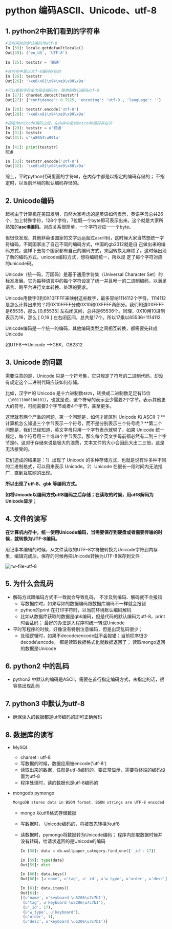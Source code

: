 # python 编码ASCII、Unicode、utf-8

## 1.  python2中我们看到的字符串
```python
#当前系统的默认编码为utf-8
In [39]: locale.getdefaultlocale()
Out[39]: ('en_US', 'UTF-8')
    
In [25]: teststr = '联通'

#在内存中是以utf-8编码存在的
In [26]: teststr
Out[26]: '\xe8\x81\x94\xe9\x80\x9a'

#可以看到字符串为指定编码时，使用的默认编码utf-8
In [27]: chardet.detect(teststr)
Out[27]: {'confidence': 0.7525, 'encoding': 'utf-8', 'language': ''}

In [28]: teststr.encode('utf-8')
Out[28]: '\xe8\x81\x94\xe9\x80\x9a'

#指定为Unicode编码之后，在内存中是以Unicode编码存在的
In [29]: teststr = u'联通'
In [31]: teststr
Out[31]: u'\u8054\u901a'
    
In [41]: print(teststr)
联通

In [32]: teststr.encode('utf-8')
Out[32]: '\xe8\x81\x94\xe9\x80\x9a'
```

综上，平时python代码里面的字符串，在内存中都是以指定的编码存储的； 不指定时，以当前环境的默认编码存储的。



## 2. Unicode编码

 起初由于计算机在美国发明，自然大家考虑的是英语如何表示，英语字母总共26个，加上特殊字符，128个字符，7位既一个byte即可表示出来。这个就是大家所熟知的**ascill编码**。对应关系很简单，一个字符对应一一个byte。

  但很快发现，其他非英语国家的文字远远超过ascill码，这时候大家当然想统一字符编码，不同国家出了自己不同的编码方式，中国的gb2312就是自 己做出来的编码方式，这样下去每个国家都有自己的编码方式，来回转换太麻烦了。这时候出现了新的编码方式，unicode编码方式，想将编码统一，所以规 定了每个字符对应的unicode码。


   Unicode（统一码，万国码）是基于通用字符集（Universal Character Set）的标准发展。它为每种语言中的每个字符设定了统一并且唯一的二进制编码，以满足语言、跨平台进行文本转换、处理的要求。

​      Unicode用数字0到0X10FFFF来映射这些数字，最多容纳1114112个字符。1114112是怎么计算出来的？将0X10FFFF分成0X10和0XFFFF两部分。我们知道0XFFFF是65535，那么 [0,65535] 左右闭区间，总共是65536个。同理，0X10用10进制表示为16，那么 [ 0,16 ] 左右闭区间，总共是17个。所以17乘以65536=1114112.

Unicode编码是一个统一的编码，其他编码类型之间相互转换，都需要先转成Unicode

如UTF8——>Unicode ——>GBK、GB2312



## 3. **Unicode 的问题**

需要注意的是，Unicode 只是一个符号集，它只规定了符号的二进制代码，却没有规定这个二进制代码应该如何存储。

比如，汉字`严`的 Unicode 是十六进制数`4E25`，转换成二进制数足足有15位（`100111000100101`），也就是说，这个符号的表示至少需要2个字节。表示其他更大的符号，可能需要3个字节或者4个字节，甚至更多。

这里就有两个严重的问题，第一个问题是，如何才能区别 Unicode 和 ASCII ？**计算机怎么知道三个字节表示一个符号，而不是分别表示三个符号呢？**第二个问题是，我们已经知道，英文字母只用一个字节表示就够了，如果 Unicode 统一规定，每个符号用三个或四个字节表示，那么每个英文字母前都必然有二到三个字节是`0`，这对于存储来说是极大的浪费，文本文件的大小会因此大出二三倍，这是无法接受的。

它们造成的结果是：1）出现了 Unicode 的多种存储方式，也就是说有许多种不同的二进制格式，可以用来表示 Unicode。2）Unicode 在很长一段时间内无法推广，直到互联网的出现。

**所以出现了utf-8、gbk 等编码方式。**

**如将Unicode以编码方式utf8编码之后存储；在读取的时候，用utf8解码为Unicode显示；**



## 4. 文件的读写

**在计算机内存中，统一使用Unicode编码，当需要保存到硬盘或者需要传输的时候，就转换为UTF-8编码。**

用记事本编辑的时候，从文件读取的UTF-8字符被转换为Unicode字符到内存里，编辑完成后，保存的时候再把Unicode转换为UTF-8保存到文件：

![rw-file-utf-8](I:\笔记\pictures\编码file-utf8.png)



## 5. 为什么会乱码

- 解码方式跟编码方式不一致就会导致乱码， 不涉及到编码、解码就不会报错
  - 写数据库时，如果写如的数据编码跟数据库编码不一样就会报错
  - python的print 在打印字符时，以当前环境默认编码解码
  - 比如从数据库获取的数据是gbk编码，但是代码的默认编码为utf-8，print时会乱码； 最好的办法是入程序时统一转成Unicode
- 平时写程序的时候，好像没有特别注意编码，但是出现乱码很少； 
  - 处理逻辑时，如果不decode\encode就不会报错；当前程序很少decode\encode， 都是读取数据格式化就数据返回了； 读取mongo返回的数据是Unicode

## 6. python2 中的乱码

- python2 中默认的编码是ASCII，需要在首行指定编码方式，未指定的话，很容易出现乱码

## 7. python3 中默认为utf-8

- 确保读入的数据都是utf8编码的即可正确解码

## 8. 数据库的读写

- MySQL

  - charset : utf-8
  - 写数据的时候，数据应用被encode('utf-8')
  - 读取出来的数据，任然是utf-8编码的，要正常显示，需要将终端的编码设置为utf-8
  - 程序处理时，读的数据也是utf-8编码的

- mongodb pymongo

  ```markdown
  MongoDB stores data in BSON format. BSON strings are UTF-8 encoded so PyMongo must ensure that any strings it stores contain only valid UTF-8 data. Regular strings (<type ‘str’>) are validated and stored unaltered. Unicode strings (<type ‘unicode’>) are encoded UTF-8 first. The reason our example string is represented in the Python shell as u’Mike’ instead of ‘Mike’ is that PyMongo decodes each BSON string to a Python unicode string, not a regular str.
  ```

  - mongo 以utf8格式存储数据

  - 写数据时， Unicode编码的，将被首先转换为utf8

  - 读数据时，pymongo将数据转为Unicode编码； 程序内部取数据时候并没有转码，给请求返回的是Unicode的编码

    ```python
    In [58]: data = db.wallpaper_category.find_one({'_id': 17})
    
    In [59]: type(data)
    Out[59]: dict
    
    In [60]: data.keys()
    Out[60]: [u'name', u'tag', u'_id', u'w_type', u'order', u'desc']
    
    In [61]: data.items()
    Out[61]: 
    [(u'name', u'keyboard \u5206\u7c7b1'),
     (u'tag', u'keyboard \u5206\u7c7b1'),
     (u'_id', 17),
     (u'w_type', u'keyboard'),
     (u'order', 1),
     (u'desc', u'keyboard \u5206\u7c7b1')]
    ```

    